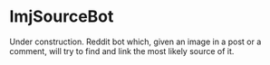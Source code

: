 # ImjSourceBot
Under construction. Reddit bot which, given an image in a post or a comment, will try to find and link the most likely source of it.
